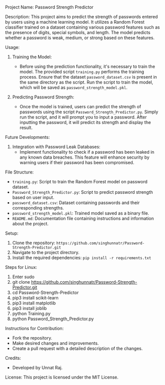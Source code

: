 Project Name: Password Strength Predictor

Description:
This project aims to predict the strength of passwords entered by users using a machine learning model. It utilizes a Random Forest classifier trained on a dataset containing various password features such as the presence of digits, special symbols, and length. The model predicts whether a password is weak, medium, or strong based on these features.

Usage:
1. Training the Model:
   - Before using the prediction functionality, it's necessary to train the model. The provided script `training.py` performs the training process. Ensure that the dataset `password_dataset.csv` is present in the same directory as the script. Run the script to train the model, which will be saved as `password_strength_model.pkl`.

2. Predicting Password Strength:
   - Once the model is trained, users can predict the strength of passwords using the script `Password_Strength_Predictor.py`. Simply run the script, and it will prompt you to input a password. After inputting the password, it will predict its strength and display the result.

Future Developments:
1. Integration with Password Leak Databases:
   - Implement functionality to check if a password has been leaked in any known data breaches. This feature will enhance security by warning users if their password has been compromised.

File Structure:
- `training.py`: Script to train the Random Forest model on password dataset.
- `Password_Strength_Predictor.py`: Script to predict password strength based on user input.
- `password_dataset.csv`: Dataset containing passwords and their corresponding strengths.
- `password_strength_model.pkl`: Trained model saved as a binary file.
- `README.md`: Documentation file containing instructions and information about the project.

Setup:
1. Clone the repository: `https://github.com/singhunnatr/Password-Strength-Predictor.git`
2. Navigate to the project directory.
3. Install the required dependencies: `pip install -r requirements.txt`

Steps for Linux:
1. Enter sudo
2. git clone https://github.com/singhunnatr/Password-Strength-Predictor.git
3. cd Password-Strength-Predictor
4. pip3 install scikit-learn
5. pip3 install matplotlib
6. pip3 install joblib
7. python Training.py
8. python Password_Strength_Predictor.py


Instructions for Contribution:
- Fork the repository.
- Make desired changes and improvements.
- Create a pull request with a detailed description of the changes.

Credits:
- Developed by Unnat Raj.

License:
This project is licensed under the MIT License.
